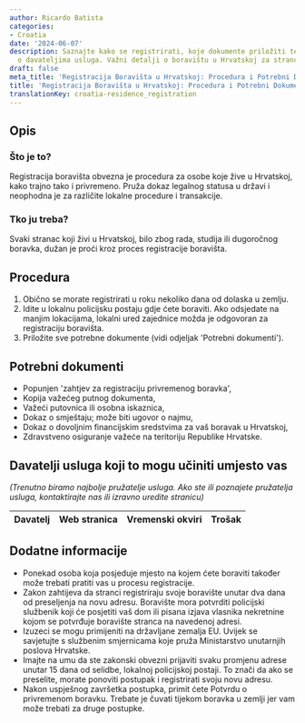 ```yaml
---
author: Ricardo Batista
categories:
- Croatia
date: '2024-06-07'
description: Saznajte kako se registrirati, koje dokumente priložiti te informacije
  o davateljima usluga. Važni detalji o boravištu u Hrvatskoj za strance.
draft: false
meta_title: 'Registracija Boravišta u Hrvatskoj: Procedura i Potrebni Dokumenti'
title: 'Registracija Boravišta u Hrvatskoj: Procedura i Potrebni Dokumenti'
translationKey: croatia-residence_registration
---
```



## Opis
### Što je to?
Registracija boravišta obvezna je procedura za osobe koje žive u Hrvatskoj, kako trajno tako i privremeno. Pruža dokaz legalnog statusa u državi i neophodna je za različite lokalne procedure i transakcije.

### Tko ju treba?
Svaki stranac koji živi u Hrvatskoj, bilo zbog rada, studija ili dugoročnog boravka, dužan je proći kroz proces registracije boravišta.

## Procedura
1. Obično se morate registrirati u roku nekoliko dana od dolaska u zemlju.
2. Idite u lokalnu policijsku postaju gdje ćete boraviti. Ako odsjedate na manjim lokacijama, lokalni ured zajednice možda je odgovoran za registraciju boravišta.
3. Priložite sve potrebne dokumente (vidi odjeljak 'Potrebni dokumenti').

## Potrebni dokumenti
- Popunjen 'zahtjev za registraciju privremenog boravka',
- Kopija važećeg putnog dokumenta,
- Važeći putovnica ili osobna iskaznica,
- Dokaz o smještaju; može biti ugovor o najmu,
- Dokaz o dovoljnim financijskim sredstvima za vaš boravak u Hrvatskoj,
- Zdravstveno osiguranje važeće na teritoriju Republike Hrvatske.

## Davatelji usluga koji to mogu učiniti umjesto vas

_(Trenutno biramo najbolje pružatelje usluga. Ako ste ili poznajete pružatelja usluga, kontaktirajte nas ili izravno uredite stranicu)_

| Davatelj | Web stranica | Vremenski okviri | Trošak |
| --------------- | --------------- | :-------------: | :-------------: |

## Dodatne informacije
- Ponekad osoba koja posjeduje mjesto na kojem ćete boraviti također može trebati pratiti vas u procesu registracije.
- Zakon zahtijeva da stranci registriraju svoje boravište unutar dva dana od preseljenja na novu adresu. Boravište mora potvrditi policijski službenik koji će posjetiti vaš dom ili pisana izjava vlasnika nekretnine kojom se potvrđuje boravište stranca na navedenoj adresi.
- Izuzeci se mogu primijeniti na državljane zemalja EU. Uvijek se savjetujte s službenim smjernicama koje pruža Ministarstvo unutarnjih poslova Hrvatske.
- Imajte na umu da ste zakonski obvezni prijaviti svaku promjenu adrese unutar 15 dana od selidbe, lokalnoj policijskoj postaji. To znači da ako se preselite, morate ponoviti postupak i registrirati svoju novu adresu.
- Nakon uspješnog završetka postupka, primit ćete Potvrdu o privremenom boravku. Trebate je čuvati tijekom boravka u zemlji jer vam može trebati za druge postupke.